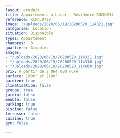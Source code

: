 ```yaml
---
layout: produit
title: Appartements à Louer - Résidence ROCKHILL
reference: Rckh.0720
image: "/uploads/2020/06/19/20200520_114321.jpg"
categories: Location
situation: Disponible
types: Appartement
chambres: '3'
quartiers: Almadies
images:
- "/uploads/2020/06/19/20200520_114321.jpg"
- "/uploads/2020/06/19/20200520_114338.jpg"
- "/uploads/2020/06/19/20200520_114609.jpg"
prix: A partir de 2 064 000 FCFA
surface: 190m² et 210m²
gardien: true
climatisation: false
groupe: true
jardin: false
meuble: false
parking: true
piscine: false
terrasse: false
cuisine: true
gym: false

---
```

